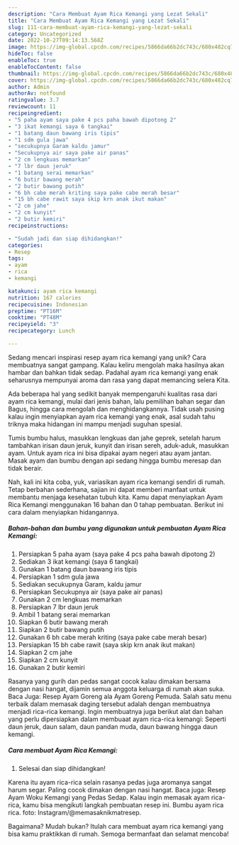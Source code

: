 ```yaml
---
description: "Cara Membuat Ayam Rica Kemangi yang Lezat Sekali"
title: "Cara Membuat Ayam Rica Kemangi yang Lezat Sekali"
slug: 111-cara-membuat-ayam-rica-kemangi-yang-lezat-sekali
category: Uncategorized
date: 2022-10-27T09:14:13.568Z
image: https://img-global.cpcdn.com/recipes/5866da66b2dc743c/680x482cq70/ayam-rica-kemangi-foto-resep-utama.jpg
hideToc: false
enableToc: true
enableTocContent: false
thumbnail: https://img-global.cpcdn.com/recipes/5866da66b2dc743c/680x482cq70/ayam-rica-kemangi-foto-resep-utama.jpg
cover: https://img-global.cpcdn.com/recipes/5866da66b2dc743c/680x482cq70/ayam-rica-kemangi-foto-resep-utama.jpg
author: Admin
authorAv: notfound
ratingvalue: 3.7
reviewcount: 11
recipeingredient:
- "5 paha ayam saya pake 4 pcs paha bawah dipotong 2"
- "3 ikat kemangi saya 6 tangkai"
- "1 batang daun bawang iris tipis"
- "1 sdm gula jawa"
- "secukupnya Garam kaldu jamur"
- "Secukupnya air saya pake air panas"
- "2 cm lengkuas memarkan"
- "7 lbr daun jeruk"
- "1 batang serai memarkan"
- "6 butir bawang merah"
- "2 butir bawang putih"
- "6 bh cabe merah kriting saya pake cabe merah besar"
- "15 bh cabe rawit saya skip krn anak ikut makan"
- "2 cm jahe"
- "2 cm kunyit"
- "2 butir kemiri"
recipeinstructions:

- "Sudah jadi dan siap dihidangkan!"
categories:
- Resep
tags:
- ayam
- rica
- kemangi

katakunci: ayam rica kemangi 
nutrition: 167 calories
recipecuisine: Indonesian
preptime: "PT16M"
cooktime: "PT48M"
recipeyield: "3"
recipecategory: Lunch

---
```





Sedang mencari inspirasi resep ayam rica kemangi yang unik? Cara membuatnya sangat gampang. Kalau keliru mengolah maka hasilnya akan hambar dan bahkan tidak sedap. Padahal ayam rica kemangi yang enak seharusnya mempunyai aroma dan rasa yang dapat memancing selera Kita.





Ada beberapa hal yang sedikit banyak mempengaruhi kualitas rasa dari ayam rica kemangi, mulai dari jenis bahan, lalu pemilihan bahan segar dan Bagus, hingga cara mengolah dan menghidangkannya. Tidak usah pusing kalau ingin menyiapkan ayam rica kemangi yang enak,      asal sudah tahu triknya maka hidangan ini mampu menjadi suguhan spesial.














Tumis bumbu halus, masukkan lengkuas dan jahe geprek, setelah harum tambahkan irisan daun jeruk, kunyit dan irisan sereh, aduk-aduk, masukkan ayam. Untuk ayam rica ini bisa dipakai ayam negeri atau ayam jantan. Masak ayam dan bumbu dengan api sedang hingga bumbu meresap dan tidak berair.






Nah, kali ini kita coba, yuk, variasikan ayam rica kemangi sendiri di rumah. Tetap berbahan sederhana, sajian ini dapat memberi manfaat untuk membantu menjaga kesehatan tubuh kita. Kamu dapat menyiapkan Ayam Rica Kemangi menggunakan 16 bahan dan 0 tahap pembuatan. Berikut ini cara dalam menyiapkan hidangannya.

<!--inarticleads1-->

##### Bahan-bahan dan bumbu yang digunakan untuk pembuatan Ayam Rica Kemangi:

1. Persiapkan 5 paha ayam (saya pake 4 pcs paha bawah dipotong 2)
1. Sediakan 3 ikat kemangi (saya 6 tangkai)
1. Gunakan 1 batang daun bawang iris tipis
1. Persiapkan 1 sdm gula jawa
1. Sediakan secukupnya Garam, kaldu jamur
1. Persiapkan Secukupnya air (saya pake air panas)
1. Gunakan 2 cm lengkuas memarkan
1. Persiapkan 7 lbr daun jeruk
1. Ambil 1 batang serai memarkan
1. Siapkan 6 butir bawang merah
1. Siapkan 2 butir bawang putih
1. Gunakan 6 bh cabe merah kriting (saya pake cabe merah besar)
1. Persiapkan 15 bh cabe rawit (saya skip krn anak ikut makan)
1. Siapkan 2 cm jahe
1. Siapkan 2 cm kunyit
1. Gunakan 2 butir kemiri


Rasanya yang gurih dan pedas sangat cocok kalau dimakan bersama dengan nasi hangat, dijamin semua anggota keluarga di rumah akan suka. Baca Juga: Resep Ayam Goreng ala Ayam Goreng Pemuda. Salah satu menu terbaik dalam memasak daging tersebut adalah dengan membuatnya menjadi rica-rica kemangi. Ingin membuatnya juga berikut alat dan bahan yang perlu dipersiapkan dalam membuaat ayam rica-rica kemangi: Seperti daun jeruk, daun salam, daun pandan muda, daun bawang hingga daun kemangi. 

<!--inarticleads2-->

##### Cara membuat Ayam Rica Kemangi:


1. Selesai dan siap dihidangkan!

Karena itu ayam rica-rica selain rasanya pedas juga aromanya sangat harum segar. Paling cocok dimakan dengan nasi hangat. Baca juga: Resep Ayam Woku Kemangi yang Pedas Sedap. Kalau ingin memasak ayam rica-rica, kamu bisa mengikuti langkah pembuatan resep ini. Bumbu ayam rica rica. foto: Instagram/@memasaknikmatresep. 

Bagaimana? Mudah bukan? Itulah cara membuat ayam rica kemangi yang bisa kamu praktikkan di rumah. Semoga bermanfaat dan selamat mencoba!

